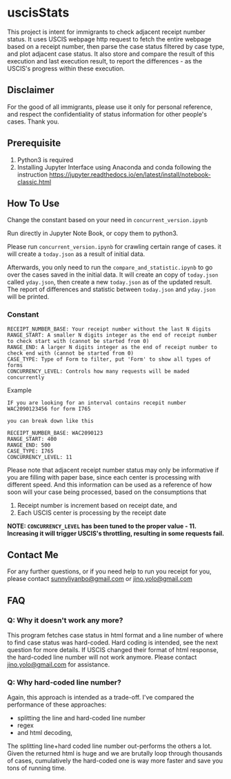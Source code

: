 # uscisStats

This project is intent for immigrants to check adjacent receipt number status. It uses USCIS webpage http request to fetch the entire webpage based on a receipt number, then parse the case status filtered by case type, and plot adjacent case status. It also store and compare the result of this execution and last execution result, to report the differences - as the USCIS's progress within these execution.

## Disclaimer
For the good of all immigrants, please use it only for personal reference, and respect the confidentiality of status information for other people's cases. Thank you.


## Prerequisite
1. Python3 is required
2. Installing Jupyter Interface using Anaconda and conda following the instruction https://jupyter.readthedocs.io/en/latest/install/notebook-classic.html

## How To Use
Change the constant based on your need in `concurrent_version.ipynb`

Run directly in Jupyter Note Book, or copy them to python3. 

Please run `concurrent_version.ipynb` for crawling certain range of cases. it will create a `today.json` as a result of initial data. 

Afterwards, you only need to run the `compare_and_statistic.ipynb` to go over the cases saved in the initial data. It will create an copy of `today.json` called `yday.json`, then create a new `today.json` as of the updated result. The report of differences and statistic between `today.json` and `yday.json` will be printed. 

### Constant
```
RECEIPT_NUMBER_BASE: Your receipt number without the last N digits
RANGE_START: A smaller N digits integer as the end of receipt number to check start with (cannot be started from 0)
RANGE_END: A larger N digits integer as the end of receipt number to check end with (cannot be started from 0)
CASE_TYPE: Type of Form to filter, put 'Form' to show all types of forms
CONCURRENCY_LEVEL: Controls how many requests will be maded concurrently

```
Example
```
IF you are looking for an interval contains recepit number WAC2090123456 for form I765

you can break down like this 

RECEIPT_NUMBER_BASE: WAC2090123
RANGE_START: 400
RANGE_END: 500
CASE_TYPE: I765
CONCURRENCY_LEVEL: 11
```

Please note that adjacent receipt number status may only be informative if you are filling with paper base, since each center is processing with different speed. And this information can be used as a reference of how soon will your case being processed, based on the consumptions that
1) Receipt number is increment based on receipt date, and 
2) Each USCIS center is processing by the receipt date

**NOTE: `CONCURRENCY_LEVEL` has been tuned to the proper value - 11. Increasing it will trigger USCIS's throttling, resulting in some requests fail.**


## Contact Me
For any further questions, or if you need help to run you receipt for you, please contact sunnyliyanbo@gmail.com or jino.yolo@gmail.com

## FAQ

### Q: Why it doesn't work any more?
This program fetches case status in html format and a line number of where to find case status was hard-coded. Hard coding is intended, see the next question for more details. If USCIS changed their format of html response, the hard-coded line number will not work anymore. Please contact jino.yolo@gmail.com for assistance.

### Q: Why hard-coded line number?
Again, this approach is intended as a trade-off. I've compared the performance of these approaches:
- splitting the line and hard-coded line number
- regex 
- and html decoding,

The splitting line+hard coded line number out-performs the others a lot. Given the returned html is huge and we are brutally loop through thousands of cases, cumulatively the hard-coded one is way more faster and save you tons of running time.
